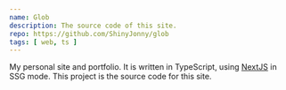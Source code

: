 ```yaml
---
name: Glob
description: The source code of this site.
repo: https://github.com/ShinyJonny/glob
tags: [ web, ts ]
---
```


My personal site and portfolio. It is written in TypeScript, using [NextJS](https://nextjs.org/) in SSG mode. This project is the source code for this site.
